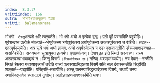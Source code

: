 ```yaml
---
index:  8.3.17
vrittiindex:  166
sutra:  भोभगोअघोअपूर्वस्य योऽशि
vritti:  balamanorama 
---
```


भोभगो। `रोस्सुपी`त्यतो `रो`रि त्यनुवर्तते। भो भगो अघो अ इत्येषां द्वन्द्वः। एतो पूर्वे यस्मादिति बहुव्रीहिः। पूर्वशब्दश्च प्रत्येकं संबध्यते--भोपूर्वकस्य भगोपूर्वकस्य अघोपूर्वकस्य अकारपूर्वकस्य च रोरिति। तदाह--एतत्पूर्वकस्येति। अत्र सूत्रे भगो अघो इत्यत्र, अघो अपूर्वस्येत्यत्र च एङः पदान्तादतीति पूर्वरूपमाशङ्क्याह--असन्धिरिति। सन्ध्यभावः सूत्रप्रयुक्त इत्यर्थः। `कृतलब्धे`त्यण्। देवाय् इह इति स्थिते सस्य रुः। तस्य अश्परकत्वाभावाद्यत्वं न। किन्तु विसर्गः। `विसर्जनीयस्य सः`। नन्विह अश्ग्रहणं व्यर्थम्। नच देवार्--सन्तीति स्थिते रेफस्य यत्वव्यावृत्त्यर्थं तदिति वाच्यं यत्वस्याऽसिद्धतया विसर्गे सति सत्वे देवास्सन्तीति सिद्धेरिति शङ्कते--यद्यपीति। परिहरति-तथापीति। अस्तु यत्वस्यासिद्धत्वाद्रेफस्य विसर्गः, तथापि तस्य स्थानिवद्भावेन रुत्वाद्यत्वं दुर्वारम्। अतोऽश्ग्रहणमावश्यकमिति भावः। 

